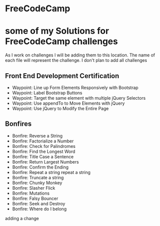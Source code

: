 # FreeCodeCamp
<h1>some of my Solutions for FreeCodeCamp challenges</h1>
<p>As I work on challenges I will be adding them to this location. The name of each file will represent the challenge. I don't plan to add all challenges</p>

<h2>Front End Development Certification</h2>
  <ul>
    <li>Waypoint: Line up Form Elements Responsively with Bootstrap</li>
    <li>Waypoint: Label Bootstrap Buttons</li>
    <li>Waypoint: Target the same element with multiple jQuery Selectors</li>
    <li>Waypoint: Use appendTo to Move Elements with jQuery</li>
    <li>Waypoint: Use jQuery to Modify the Entire Page</li>
  
  
  </ul>

<h2>Bonfires</h2>
  <ul>
    <li>Bonfire: Reverse a String</li>
    <li>Bonfire: Factorialize a Number</li>
    <li>Bonfire: Check for Palindromes</li>
    <li>Bonfire: Find the Longest Word</li>
    <li>Bonfire: Title Case a Sentence</li>
    <li>Bonfire: Return Largest Numbers</li>
    <li>Bonfire: Confirm the Ending</li>
    <li>Bonfire: Repeat a string repeat a string</li>
    <li>Bonfire: Truncate a string</li>
    <li>Bonfire: Chunky Monkey</li>
    <li>Bonfire: Slasher Flick</li>
    <li>Bonfire: Mutations</li>
    <li>Bonfire: Falsy Bouncer</li>
    <li>Bonfire: Seek and Destroy</li>
    <li>Bonfire: Where do I belong</li>
  </ul>

  adding a change
